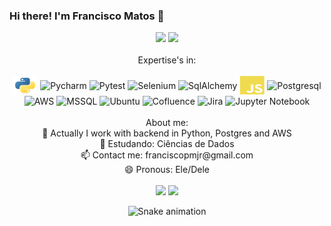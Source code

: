 ### Hi there! I'm Francisco Matos 👋

<div align="center">
  <a href="https://github.com/franciscomatosjr"></a>
  <img height="180em" src="https://github-readme-stats.vercel.app/api?username=franciscomatosjr&show_icons=true&theme=dracula&include_all_commits=true&count_private=true"/>
  <img height="180em" src="https://github-readme-stats.vercel.app/api/top-langs/?username=franciscomatosjr&layout=compact&langs_count=7&theme=dracula"/>
</div>

<div align="center" style="display: inline_block"><br>
  Expertise's in:<br><br>
  <img align="center" alt="Python" height="30" width="40" src="https://raw.githubusercontent.com/devicons/devicon/master/icons/python/python-original.svg" />
  <img align="center" alt="Pycharm" height="30" width="40" src="https://cdn.jsdelivr.net/gh/devicons/devicon/icons/pycharm/pycharm-original.svg" />  
  <img align="center" alt="Pytest" height="30" width="40"src="https://cdn.jsdelivr.net/gh/devicons/devicon/icons/pytest/pytest-original-wordmark.svg" />
  <img align="center" alt="Selenium" height="30" width="40"src="https://cdn.jsdelivr.net/gh/devicons/devicon/icons/selenium/selenium-original.svg" />
  <img align="center" alt="SqlAlchemy" height="30" width="40"src="https://cdn.jsdelivr.net/gh/devicons/devicon/icons/sqlalchemy/sqlalchemy-original.svg" />          
  <img align="center" alt="Javascript" height="30" width="40" src="https://raw.githubusercontent.com/devicons/devicon/master/icons/javascript/javascript-plain.svg"/>  
  <img align="center" alt="Postgresql" height="30" width="40" src="https://cdn.jsdelivr.net/gh/devicons/devicon/icons/postgresql/postgresql-original.svg" />
  <img align="center" alt="AWS" height="30" width="40" src="https://cdn.jsdelivr.net/gh/devicons/devicon/icons/amazonwebservices/amazonwebservices-original.svg" />
  <img align="center" alt="MSSQL" height="30" width="40" src="https://cdn.jsdelivr.net/gh/devicons/devicon/icons/microsoftsqlserver/microsoftsqlserver-plain.svg" />
  <img align="center" alt="Ubuntu" height="30" width="40" src="https://cdn.jsdelivr.net/gh/devicons/devicon/icons/ubuntu/ubuntu-plain.svg" />
  <img align="center" alt="Cofluence" height="30" width="40" src="https://cdn.jsdelivr.net/gh/devicons/devicon/icons/confluence/confluence-original.svg" />
  <img align="center" alt="Jira" height="30" width="40" src="https://cdn.jsdelivr.net/gh/devicons/devicon/icons/jira/jira-original.svg" />
  <img align="center" alt="Jupyter Notebook" height="30" width="40" src="https://cdn.jsdelivr.net/gh/devicons/devicon/icons/jupyter/jupyter-original.svg" />
</div>


<div align="center"><br>About me:
    <br>
      🔭 Actually I work with backend in Python, Postgres and AWS<br>
      🌱 Estudando: Ciências de Dados<br>
      📫 Contact me: franciscopmjr@gmail.com<br>
      😄 Pronous: Ele/Dele<br><br>
     
 </div>
<div align="center">
  <a href = "mailto:franciscopmjr@gmail.com"><img src="https://img.shields.io/badge/-Gmail-%23333?style=for-the-badge&logo=gmail&logoColor=white" target="_blank"></a>
   <a href="https://www.linkedin.com/in/franciscomatosjr" target="_blank"><img src="https://img.shields.io/badge/-LinkedIn-%230077B5?style=for-the-badge&logo=linkedin&logoColor=white" target="_blank"></a>  

  ![Snake animation](https://github.com/franciscomatosjr/franciscomatosjr/blob/output/github-contribution-grid-snake.svg)  
  
 </div>

